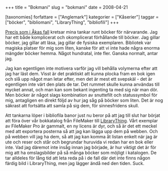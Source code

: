 +++
title = "Bokmani"
slug = "bokmani"
date = 2008-04-21

[taxonomies]
forfattare = ["Anglemark"]
kategorier = ["Kåserier"]
taggar = ["böcker", "bibliomani", "LibraryThing", "bibliofili"]
+++

<a href="__FIXME__/manga-bocker-blir-det/" title="Många böcker blir det">Precis som i Åkas fall</a> kretsar mina tankar runt böcker för närvarande. Jag har ett både komplicerat och okomplicerat förhållande till böcker. Jag gillar böcker, jag gillar att läsa, jag gillar de fysiska exemplaren. Bibliotek var magiska platser för mig som liten, kanske för att vi inte hade några enorma mängder böcker hemma. Något hundratal, inte fler. Ganska normalt, antar jag.

Jag kan egentligen inte motivera varför jag vill behålla volymerna efter att jag har läst dem. Visst är det praktiskt att kunna plocka fram en bok igen och slå upp något man letar efter, men det är mest ett svepskäl - det är egentligen inte värt den plats de tar. Det rummet skulle kunna användas till mycket annat, och man kan som bekant ingenting ta med sig när man dör. Men böcker är något slags kombination av snuttefilt och statussymbol för mig, antagligen en direkt följd av hur jag såg på böcker som liten. Det är nog säkrast att fortsätta att samla på sig dem, för sinnesfridens skull.

Att tankarna löper i bibliofila banor just nu beror på att jag till slut har börjat att föra över vår bokkatalog från FileMaker till <a href="http://www.librarything.com/catalog/anglemark" title="LibraryThing">LibraryThing</a>. Vårt exemplar av FileMaker Pro är gammalt, en ny licens är dyr, och så är det ett meckel med att exportera posterna så att jag kan lägga upp dem på webben. Och på webben vill jag ha dem, så att jag kan komma åt listan enkelt när jag är ute och reser och står och begrundar huruvida vi redan har en bok eller inte. Vad jag däremot inte insåg innan jag började, är hur viktigt det är för mig att ha omslagsbilder på så många böcker som möjligt i katalogen. De tar alldeles för lång tid att leta reda på i de fall där det inte finns någon färdig bild i LibraryThing, men jag lägger ändå ned den tiden. Suck.
